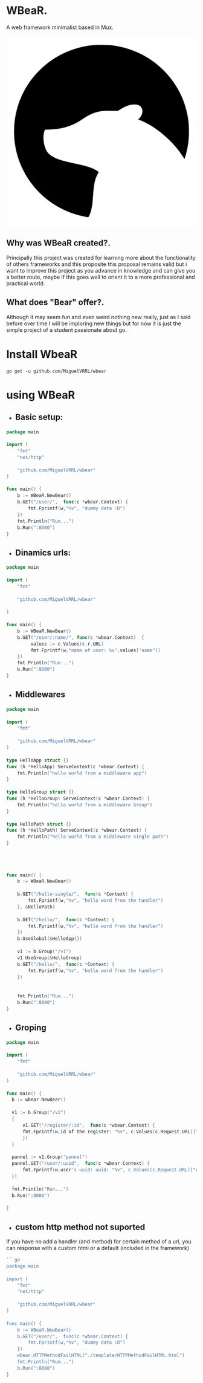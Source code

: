 # WBeaR.
A web framework minimalist based in Mux.

![alt text](https://github.com/MiguelVRRL/WBeaR/blob/main/logo/WBeaR.svg)

## Why was WBeaR created?.
Principally this project was created for learning more about the functionality of others
frameworks and this proposite this proposal remains valid but i want to improve this project
as you advance in knowledge and can give you a better route, maybe if this goes well
to orient it to a more professional and practical world.

## What does "Bear" offer?.
Although it may seem fun and even weird nothing new really, just as I said before over time I
will be imploring new things but for now it is just the simple project of a student passionate about go.

# Install WbeaR

```
go get -u github.com/MiguelVRRL/wbear
```

# using WBeaR

- ## Basic setup:
```go
package main

import (
    "fmt"
    "net/http"

    "github.com/MiguelVRRL/wbear"
)

func main() {
    b := WBeaR.NewBear()
    b.GET("/user/",  func(c *wbear.Context) {
        fmt.Fprintf(w,"%v", "dummy data :D")
    })
    fmt.Println("Run...")
    b.Run(":8080")
}
```

- ## Dinamics urls:
```go
package main

import (
    "fmt"

    "github.com/MiguelVRRL/wbear"

)

func main() {
    b := WBeaR.NewBear()
    b.GET("/user/:name/", func(c *wbear.Context)  {
         values := c.Values(c.r.URL)
         fmt.Fprintf(w,"name of user: %v",values["name"])
    })
    fmt.Println("Run...")
    b.Run(":8080")
}
```
- ## Middlewares
```go
package main

import (
    "fmt"

    "github.com/MiguelVRRL/wbear"
)

type HelloApp struct {}
func (h *HelloApp) ServeContext(c *wbear.Context) {
    fmt.Println("hello world from a middleware app")
}

type HelloGroup struct {}
func (h *HelloGroup) ServeContext(c *wbear.Context) {
    fmt.Println("hello world from a middleware Group")
}

type HelloPath struct {}
func (h *HelloPath) ServeContext(c *wbear.Context) {
    fmt.Println("hello world from a middleware single path")
}




func main() {
    b := WBeaR.NewBear()
    
    b.GET("/hello-single/",  func(c *Context) {
        fmt.Fprintf(w,"%v", "hello word from the handler")
    }, &HelloPath)

    b.GET("/hello/",  func(c *Context) {
        fmt.Fprintf(w,"%v", "hello word from the handler")
    })
    b.UseGlobal(&HelloApp{})
    
    v1 := b.Group("/v1") 
    v1.UseGroup(&HelloGroup)
    b.GET("/hello/",  func(c *Context) {
        fmt.Fprintf(w,"%v", "hello word from the handler")
    })
    

    fmt.Println("Run...")
    b.Run(":8080")
}
```
- ## Groping

```go
package main

import (
    "fmt"

    "github.com/MiguelVRRL/wbear"
)

func main() {
  b := wbear.NewBear()
   
  v1 := b.Group("/v1")
  {
      v1.GET("/register/:id",  func(c *wbear.Context) {
      fmt.Fprintf(w,id of the register: "%v", c.Values(c.Request.URL)["id"])
      })
  }

  pannel := v1.Group("pannel")
  pannel.GET("/user/:uuid",  func(c *wbear.Context) {
      fmt.Fprintf(w,user's uuid: uuid: "%v", c.Values(c.Request.URL)["uuid"])
  })

  fmt.Println("Run...")
  b.Run(":8080")
    
}

```
- ## custom http method not suported
If you have no add a handler (and method) for certain method of a url, you can response with a custom html or a default (included in the framework)


```go
```go
package main

import (
    "fmt"
    "net/http"

    "github.com/MiguelVRRL/wbear"
)

func main() {
    b := WBeaR.NewBear()
    b.GET("/user/",  func(c *wbear.Context) {
        fmt.Fprintf(w,"%v", "dummy data :D")
    })
    wbear.HTTPMethodFailHTML("./template/HTTPMethodFailHTML.html")
    fmt.Println("Run...")
    b.Run(":8080")
}


```
